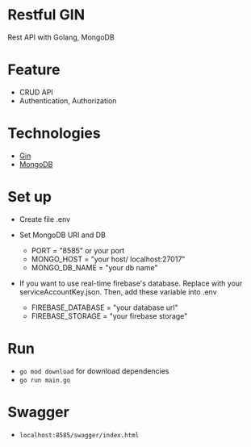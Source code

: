 # Restful GIN
Rest API with Golang, MongoDB

# Feature
* CRUD API
* Authentication, Authorization

# Technologies
* [Gin](https://github.com/gin-gonic/gin)
* [MongoDB](https://www.mongodb.com)

# Set up
* Create file .env
* Set MongoDB URI and DB
  - PORT = "8585" or your port
  - MONGO_HOST = "your host/ localhost:27017"
  - MONGO_DB_NAME = "your db name"
  
* If you want to use real-time firebase's database. Replace with your serviceAccountKey.json. Then, add these variable into .env
  - FIREBASE_DATABASE = "your database url"
  - FIREBASE_STORAGE = "your firebase storage"

# Run
* `go mod download` for download dependencies
* `go run main.go`

# Swagger
* `localhost:8585/swagger/index.html`

